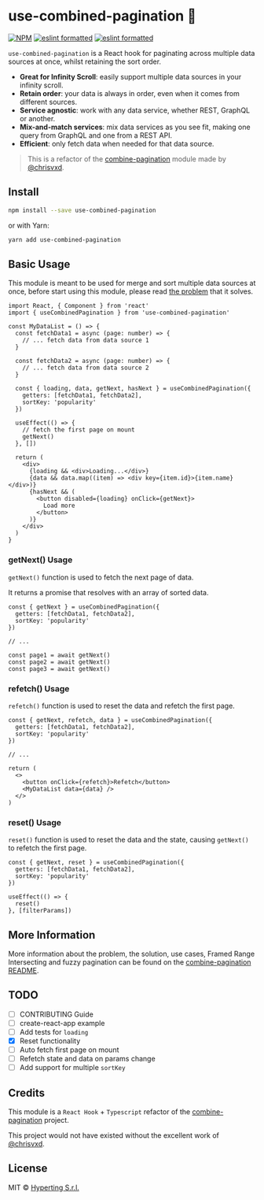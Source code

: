 # use-combined-pagination 🦑

[![NPM](https://img.shields.io/npm/v/use-combined-pagination.svg)](https://www.npmjs.com/package/use-combined-pagination) [![eslint formatted](https://img.shields.io/badge/code_style-eslint-brightgreen.svg)](https://eslint.org/) [![eslint formatted](https://img.shields.io/badge/code_style-prettier-brightgreen.svg)](https://prettier.io/)

`use-combined-pagination` is a React hook for paginating across multiple data sources at once, whilst retaining the sort order.

- **Great for Infinity Scroll**: easily support multiple data sources in your infinity scroll.
- **Retain order**: your data is always in order, even when it comes from different sources.
- **Service agnostic**: work with any data service, whether REST, GraphQL or another.
- **Mix-and-match services**: mix data services as you see fit, making one query from GraphQL and one from a REST API.
- **Efficient**: only fetch data when needed for that data source.

> This is a refactor of the [combine-pagination](https://github.com/chrisvxd/combine-pagination) module made by [@chrisvxd](https://github.com/chrisvxd).

## Install

```bash
npm install --save use-combined-pagination
```

or with Yarn:

```bash
yarn add use-combined-pagination
```

## Basic Usage

This module is meant to be used for merge and sort multiple data sources at once, before start using this module, please read [the problem](https://github.com/chrisvxd/combine-pagination#the-problem) that it solves.

```tsx
import React, { Component } from 'react'
import { useCombinedPagination } from 'use-combined-pagination'

const MyDataList = () => {
  const fetchData1 = async (page: number) => {
    // ... fetch data from data source 1
  }

  const fetchData2 = async (page: number) => {
    // ... fetch data from data source 2
  }

  const { loading, data, getNext, hasNext } = useCombinedPagination({
    getters: [fetchData1, fetchData2],
    sortKey: 'popularity'
  })

  useEffect(() => {
    // fetch the first page on mount
    getNext()
  }, [])

  return (
    <div>
      {loading && <div>Loading...</div>}
      {data && data.map((item) => <div key={item.id}>{item.name}</div>)}
      {hasNext && (
        <button disabled={loading} onClick={getNext}>
          Load more
        </button>
      )}
    </div>
  )
}
```

### getNext() Usage

`getNext()` function is used to fetch the next page of data.

It returns a promise that resolves with an array of sorted data.

```tsx
const { getNext } = useCombinedPagination({
  getters: [fetchData1, fetchData2],
  sortKey: 'popularity'
})

// ...

const page1 = await getNext()
const page2 = await getNext()
const page3 = await getNext()
```

### refetch() Usage

`refetch()` function is used to reset the data and refetch the first page.

```tsx
const { getNext, refetch, data } = useCombinedPagination({
  getters: [fetchData1, fetchData2],
  sortKey: 'popularity'
})

// ...

return (
  <>
    <button onClick={refetch}>Refetch</button>
    <MyDataList data={data} />
  </>
)
```

### reset() Usage

`reset()` function is used to reset the data and the state, causing `getNext()` to refetch the first page.

```tsx
const { getNext, reset } = useCombinedPagination({
  getters: [fetchData1, fetchData2],
  sortKey: 'popularity'
})

useEffect(() => {
  reset()
}, [filterParams])
```

## More Information

More information about the problem, the solution, use cases, Framed Range Intersecting and fuzzy pagination can be found on the [combine-pagination README](https://github.com/chrisvxd/combine-pagination).

## TODO

- [ ] CONTRIBUTING Guide
- [ ] create-react-app example
- [ ] Add tests for `loading`
- [x] Reset functionality
- [ ] Auto fetch first page on mount
- [ ] Refetch state and data on params change
- [ ] Add support for multiple `sortKey`

## Credits

This module is a `React Hook` + `Typescript` refactor of the [combine-pagination](https://github.com/chrisvxd/combine-pagination) project.

This project would not have existed without the excellent work of [@chrisvxd](https://github.com/chrisvxd).

## License

MIT © [Hyperting S.r.l.](https://www.hyperting.com/)
